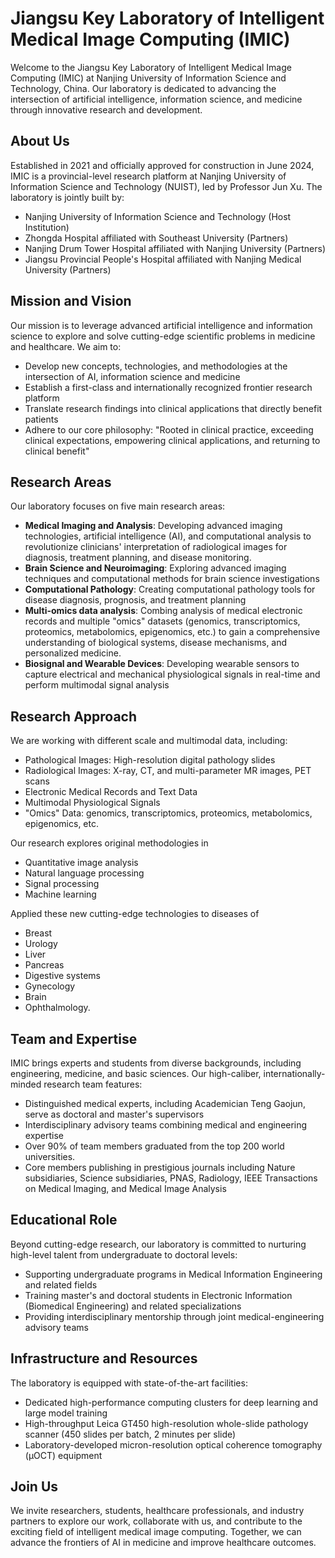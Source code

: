 # Jiangsu Key Laboratory of Intelligent Medical Image Computing (IMIC)

Welcome to the Jiangsu Key Laboratory of Intelligent Medical Image Computing (IMIC) at Nanjing University of Information Science and Technology, China. Our laboratory is dedicated to advancing the intersection of artificial intelligence, information science, and medicine through innovative research and development.

## **About Us**

Established in 2021 and officially approved for construction in June 2024, IMIC is a provincial-level research platform at Nanjing University of Information Science and Technology (NUIST), led by Professor Jun Xu. The laboratory is jointly built by:

- Nanjing University of Information Science and Technology (Host Institution)
- Zhongda Hospital affiliated with Southeast University  (Partners)
- Nanjing Drum Tower Hospital affiliated with Nanjing University (Partners)
- Jiangsu Provincial People's Hospital affiliated with Nanjing Medical University (Partners)

## **Mission and Vision**

Our mission is to leverage advanced artificial intelligence and information science to explore and solve cutting-edge scientific problems in medicine and healthcare. We aim to:

- Develop new concepts, technologies, and methodologies at the intersection of AI, information science and medicine
- Establish a first-class and internationally recognized frontier research platform
- Translate research findings into clinical applications that directly benefit patients
- Adhere to our core philosophy: "Rooted in clinical practice, exceeding clinical expectations, empowering clinical applications, and returning to clinical benefit"

## **Research Areas**

Our laboratory focuses on five main research areas:

- **Medical Imaging and Analysis**: Developing advanced imaging technologies, artificial intelligence (AI), and computational analysis to revolutionize clinicians' interpretation of radiological images for diagnosis, treatment planning, and disease monitoring. 
- **Brain Science and Neuroimaging**: Exploring advanced imaging techniques and computational methods for brain science investigations
- **Computational Pathology**: Creating computational pathology tools for disease diagnosis, prognosis, and treatment planning
- **Multi-omics data analysis**: Combing analysis of medical electronic records and multiple "omics" datasets (genomics, transcriptomics, proteomics, metabolomics, epigenomics, etc.) to gain a comprehensive understanding of biological systems, disease mechanisms, and personalized medicine.
- **Biosignal and Wearable Devices**: Developing wearable sensors to capture electrical and mechanical physiological signals in real-time and perform multimodal signal analysis

## **Research Approach**

We are working with different scale and multimodal data, including:

- Pathological Images: High-resolution digital pathology slides
- Radiological Images: X-ray, CT, and multi-parameter MR images, PET scans
- Electronic Medical Records and Text Data 
- Multimodal Physiological Signals
- "Omics" Data: genomics, transcriptomics, proteomics, metabolomics, epigenomics, etc.

Our research explores original methodologies in

- Quantitative image analysis
- Natural language processing
- Signal processing
- Machine learning

Applied these new cutting-edge technologies to diseases of 
- Breast
- Urology
- Liver
- Pancreas
- Digestive systems
- Gynecology
- Brain
- Ophthalmology.

## **Team and Expertise**

IMIC brings experts and students from diverse backgrounds, including engineering, medicine, and basic sciences. Our high-caliber, internationally-minded research team features:

- Distinguished medical experts, including Academician Teng Gaojun, serve as doctoral and master's supervisors
- Interdisciplinary advisory teams combining medical and engineering expertise
- Over 90% of team members graduated from the top 200 world universities.
- Core members publishing in prestigious journals including Nature subsidiaries, Science subsidiaries, PNAS, Radiology, IEEE Transactions on Medical Imaging, and Medical Image Analysis

## **Educational Role**

Beyond cutting-edge research, our laboratory is committed to nurturing high-level talent from undergraduate to doctoral levels:

- Supporting undergraduate programs in Medical Information Engineering and related fields
- Training master's and doctoral students in Electronic Information (Biomedical Engineering) and related specializations
- Providing interdisciplinary mentorship through joint medical-engineering advisory teams

## **Infrastructure and Resources**

The laboratory is equipped with state-of-the-art facilities:

- Dedicated high-performance computing clusters for deep learning and large model training
- High-throughput Leica GT450 high-resolution whole-slide pathology scanner (450 slides per batch, 2 minutes per slide)
- Laboratory-developed micron-resolution optical coherence tomography (μOCT) equipment

## **Join Us**

We invite researchers, students, healthcare professionals, and industry partners to explore our work, collaborate with us, and contribute to the exciting field of intelligent medical image computing. Together, we can advance the frontiers of AI in medicine and improve healthcare outcomes.
